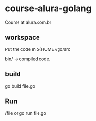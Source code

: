 # course-alura-golang
Course at alura.com.br

## workspace

Put the code in ${HOME}/go/src

bin/ -> compiled code.

## build

go build file.go

## Run

/file
or
go run file.go
